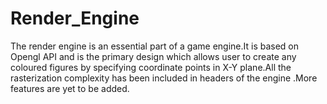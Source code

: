 # Render_Engine
The render engine is an essential part of a game engine.It is based on Opengl API and is the primary design which allows user to create any coloured figures by specifying coordinate points in X-Y plane.All the rasterization complexity has been included in headers of the engine .More features are yet to be added.
